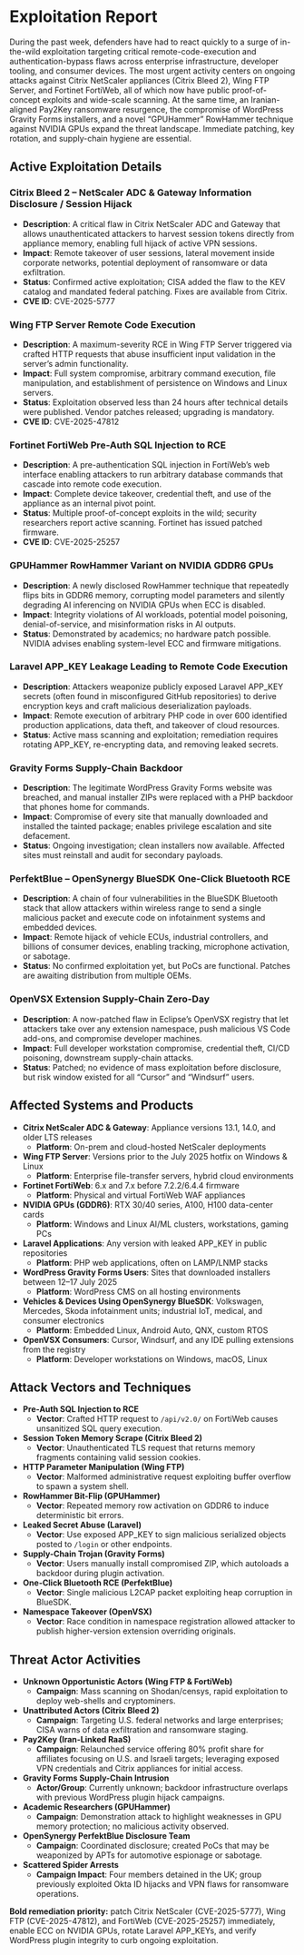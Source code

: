 # Exploitation Report

During the past week, defenders have had to react quickly to a surge of in-the-wild exploitation targeting critical remote-code-execution and authentication-bypass flaws across enterprise infrastructure, developer tooling, and consumer devices. The most urgent activity centers on ongoing attacks against Citrix NetScaler appliances (Citrix Bleed 2), Wing FTP Server, and Fortinet FortiWeb, all of which now have public proof-of-concept exploits and wide-scale scanning. At the same time, an Iranian-aligned Pay2Key ransomware resurgence, the compromise of WordPress Gravity Forms installers, and a novel “GPUHammer” RowHammer technique against NVIDIA GPUs expand the threat landscape. Immediate patching, key rotation, and supply-chain hygiene are essential.

## Active Exploitation Details

### Citrix Bleed 2 – NetScaler ADC & Gateway Information Disclosure / Session Hijack  
- **Description**: A critical flaw in Citrix NetScaler ADC and Gateway that allows unauthenticated attackers to harvest session tokens directly from appliance memory, enabling full hijack of active VPN sessions.  
- **Impact**: Remote takeover of user sessions, lateral movement inside corporate networks, potential deployment of ransomware or data exfiltration.  
- **Status**: Confirmed active exploitation; CISA added the flaw to the KEV catalog and mandated federal patching. Fixes are available from Citrix.  
- **CVE ID**: CVE-2025-5777  

### Wing FTP Server Remote Code Execution  
- **Description**: A maximum-severity RCE in Wing FTP Server triggered via crafted HTTP requests that abuse insufficient input validation in the server’s admin functionality.  
- **Impact**: Full system compromise, arbitrary command execution, file manipulation, and establishment of persistence on Windows and Linux servers.  
- **Status**: Exploitation observed less than 24 hours after technical details were published. Vendor patches released; upgrading is mandatory.  
- **CVE ID**: CVE-2025-47812  

### Fortinet FortiWeb Pre-Auth SQL Injection to RCE  
- **Description**: A pre-authentication SQL injection in FortiWeb’s web interface enabling attackers to run arbitrary database commands that cascade into remote code execution.  
- **Impact**: Complete device takeover, credential theft, and use of the appliance as an internal pivot point.  
- **Status**: Multiple proof-of-concept exploits in the wild; security researchers report active scanning. Fortinet has issued patched firmware.  
- **CVE ID**: CVE-2025-25257  

### GPUHammer RowHammer Variant on NVIDIA GDDR6 GPUs  
- **Description**: A newly disclosed RowHammer technique that repeatedly flips bits in GDDR6 memory, corrupting model parameters and silently degrading AI inferencing on NVIDIA GPUs when ECC is disabled.  
- **Impact**: Integrity violations of AI workloads, potential model poisoning, denial-of-service, and misinformation risks in AI outputs.  
- **Status**: Demonstrated by academics; no hardware patch possible. NVIDIA advises enabling system-level ECC and firmware mitigations.  

### Laravel APP_KEY Leakage Leading to Remote Code Execution  
- **Description**: Attackers weaponize publicly exposed Laravel APP_KEY secrets (often found in misconfigured GitHub repositories) to derive encryption keys and craft malicious deserialization payloads.  
- **Impact**: Remote execution of arbitrary PHP code in over 600 identified production applications, data theft, and takeover of cloud resources.  
- **Status**: Active mass scanning and exploitation; remediation requires rotating APP_KEY, re-encrypting data, and removing leaked secrets.  

### Gravity Forms Supply-Chain Backdoor  
- **Description**: The legitimate WordPress Gravity Forms website was breached, and manual installer ZIPs were replaced with a PHP backdoor that phones home for commands.  
- **Impact**: Compromise of every site that manually downloaded and installed the tainted package; enables privilege escalation and site defacement.  
- **Status**: Ongoing investigation; clean installers now available. Affected sites must reinstall and audit for secondary payloads.  

### PerfektBlue – OpenSynergy BlueSDK One-Click Bluetooth RCE  
- **Description**: A chain of four vulnerabilities in the BlueSDK Bluetooth stack that allow attackers within wireless range to send a single malicious packet and execute code on infotainment systems and embedded devices.  
- **Impact**: Remote hijack of vehicle ECUs, industrial controllers, and billions of consumer devices, enabling tracking, microphone activation, or sabotage.  
- **Status**: No confirmed exploitation yet, but PoCs are functional. Patches are awaiting distribution from multiple OEMs.  

### OpenVSX Extension Supply-Chain Zero-Day  
- **Description**: A now-patched flaw in Eclipse’s OpenVSX registry that let attackers take over any extension namespace, push malicious VS Code add-ons, and compromise developer machines.  
- **Impact**: Full developer workstation compromise, credential theft, CI/CD poisoning, downstream supply-chain attacks.  
- **Status**: Patched; no evidence of mass exploitation before disclosure, but risk window existed for all “Cursor” and “Windsurf” users.  

## Affected Systems and Products

- **Citrix NetScaler ADC & Gateway**: Appliance versions 13.1, 14.0, and older LTS releases  
  - **Platform**: On-prem and cloud-hosted NetScaler deployments  
- **Wing FTP Server**: Versions prior to the July 2025 hotfix on Windows & Linux  
  - **Platform**: Enterprise file-transfer servers, hybrid cloud environments  
- **Fortinet FortiWeb**: 6.x and 7.x before 7.2.2/6.4.4 firmware  
  - **Platform**: Physical and virtual FortiWeb WAF appliances  
- **NVIDIA GPUs (GDDR6)**: RTX 30/40 series, A100, H100 data-center cards  
  - **Platform**: Windows and Linux AI/ML clusters, workstations, gaming PCs  
- **Laravel Applications**: Any version with leaked APP_KEY in public repositories  
  - **Platform**: PHP web applications, often on LAMP/LNMP stacks  
- **WordPress Gravity Forms Users**: Sites that downloaded installers between 12–17 July 2025  
  - **Platform**: WordPress CMS on all hosting environments  
- **Vehicles & Devices Using OpenSynergy BlueSDK**: Volkswagen, Mercedes, Skoda infotainment units; industrial IoT, medical, and consumer electronics  
  - **Platform**: Embedded Linux, Android Auto, QNX, custom RTOS  
- **OpenVSX Consumers**: Cursor, Windsurf, and any IDE pulling extensions from the registry  
  - **Platform**: Developer workstations on Windows, macOS, Linux  

## Attack Vectors and Techniques

- **Pre-Auth SQL Injection to RCE**  
  - **Vector**: Crafted HTTP request to `/api/v2.0/` on FortiWeb causes unsanitized SQL query execution.  
- **Session Token Memory Scrape (Citrix Bleed 2)**  
  - **Vector**: Unauthenticated TLS request that returns memory fragments containing valid session cookies.  
- **HTTP Parameter Manipulation (Wing FTP)**  
  - **Vector**: Malformed administrative request exploiting buffer overflow to spawn a system shell.  
- **RowHammer Bit-Flip (GPUHammer)**  
  - **Vector**: Repeated memory row activation on GDDR6 to induce deterministic bit errors.  
- **Leaked Secret Abuse (Laravel)**  
  - **Vector**: Use exposed APP_KEY to sign malicious serialized objects posted to `/login` or other endpoints.  
- **Supply-Chain Trojan (Gravity Forms)**  
  - **Vector**: Users manually install compromised ZIP, which autoloads a backdoor during plugin activation.  
- **One-Click Bluetooth RCE (PerfektBlue)**  
  - **Vector**: Single malicious L2CAP packet exploiting heap corruption in BlueSDK.  
- **Namespace Takeover (OpenVSX)**  
  - **Vector**: Race condition in namespace registration allowed attacker to publish higher-version extension overriding originals.  

## Threat Actor Activities

- **Unknown Opportunistic Actors (Wing FTP & FortiWeb)**  
  - **Campaign**: Mass scanning on Shodan/censys, rapid exploitation to deploy web-shells and cryptominers.  
- **Unattributed Actors (Citrix Bleed 2)**  
  - **Campaign**: Targeting U.S. federal networks and large enterprises; CISA warns of data exfiltration and ransomware staging.  
- **Pay2Key (Iran-Linked RaaS)**  
  - **Campaign**: Relaunched service offering 80% profit share for affiliates focusing on U.S. and Israeli targets; leveraging exposed VPN credentials and Citrix appliances for initial access.  
- **Gravity Forms Supply-Chain Intrusion**  
  - **Actor/Group**: Currently unknown; backdoor infrastructure overlaps with previous WordPress plugin hijack campaigns.  
- **Academic Researchers (GPUHammer)**  
  - **Campaign**: Demonstration attack to highlight weaknesses in GPU memory protection; no malicious activity observed.  
- **OpenSynergy PerfektBlue Disclosure Team**  
  - **Campaign**: Coordinated disclosure; created PoCs that may be weaponized by APTs for automotive espionage or sabotage.  
- **Scattered Spider Arrests**  
  - **Campaign Impact**: Four members detained in the UK; group previously exploited Okta ID hijacks and VPN flaws for ransomware operations.  

**Bold remediation priority:** patch Citrix NetScaler (CVE-2025-5777), Wing FTP (CVE-2025-47812), and FortiWeb (CVE-2025-25257) immediately, enable ECC on NVIDIA GPUs, rotate Laravel APP_KEYs, and verify WordPress plugin integrity to curb ongoing exploitation.